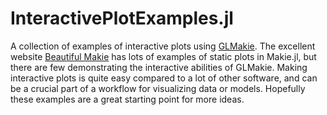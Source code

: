 # InteractivePlotExamples.jl

A collection of examples of interactive plots using [GLMakie](https://docs.makie.org).
The excellent website [Beautiful Makie](https://beautiful.makie.org/) has lots of examples of static plots in Makie.jl, but there are few demonstrating the interactive abilities of GLMakie. Making interactive plots is quite easy compared to a lot of other software, and can be a crucial part of a workflow for visualizing data or models. Hopefully these examples are a great starting point for more ideas.
